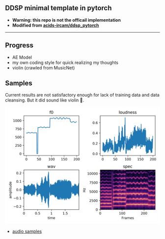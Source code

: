 DDSP minimal template in pytorch
---

* **Warning: this repo is not the officail implementation**  
* **Modified from [acids-ircam/ddsp_pytorch](https://github.com/acids-ircam/ddsp_pytorch)**

---

## Progress
* AE Model
* my own coding style for quick realizing my thoughts
* violin (crawled from MusicNet)


## Samples

Current results are not satisfactory enough for lack of training data and data cleansing. But it did sound like violin :rofl:.

![](assets/22100_rec.png)
* [audio samples](assets)
